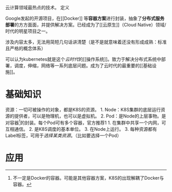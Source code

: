 云计算领域最热点的技术。
定义

Google发起的开源项目，在[[Docker]] 等**容器方案**进行封装，抽象了**分布式服务部署**的方方面面，并提供解决方案。已经成为了[[云原生]]（Cloud Native）领域/时代的明星项目之一。

涉及内容太多，无法用简短几句话讲清楚（是不是就意味着还没有形成成熟：标准且严格的概念体系）

可以认为kubernetes就是这个*云时代*的[[操作系统]]。致力于解决分布式系统中部署，调度，伸缩，网络等一系列底层问题。成为了云时代的最重要的[[基础设施]]。
# 基础知识
资源：一切可被操作的对象，都是K8S的资源。
	1. Node：K8S集群的底层运行资源的提供者，可以是物理机，也可以是虚拟机。
	2. Pod：是Node的上层事物。是对容器[^1]的封装。每个Pod可有多个容器，官方推荐1
		1. 在集群中共享一个内网，可互相通信。
		2. 是K8S调度的基本单位。
		3. 在Node上运行。
	3. 每种资源都有Label标签，可用于*选择某类资源*。（比如要选择一个Pod）

# 应用

[^1]: 不一定是Docker的容器。可能是其他容器方案，K8S的出现解耦了Docker与容器。
